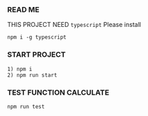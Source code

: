### READ ME 
THIS PROJECT NEED `typescript` Please install 
```
npm i -g typescript
```

### START PROJECT
```
1) npm i
2) npm run start
```

### TEST FUNCTION CALCULATE
```
npm run test
```
